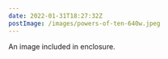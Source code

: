 ```yaml
---
date: 2022-01-31T18:27:32Z
postImage: /images/powers-of-ten-640w.jpeg
---
```

An image included in enclosure.
